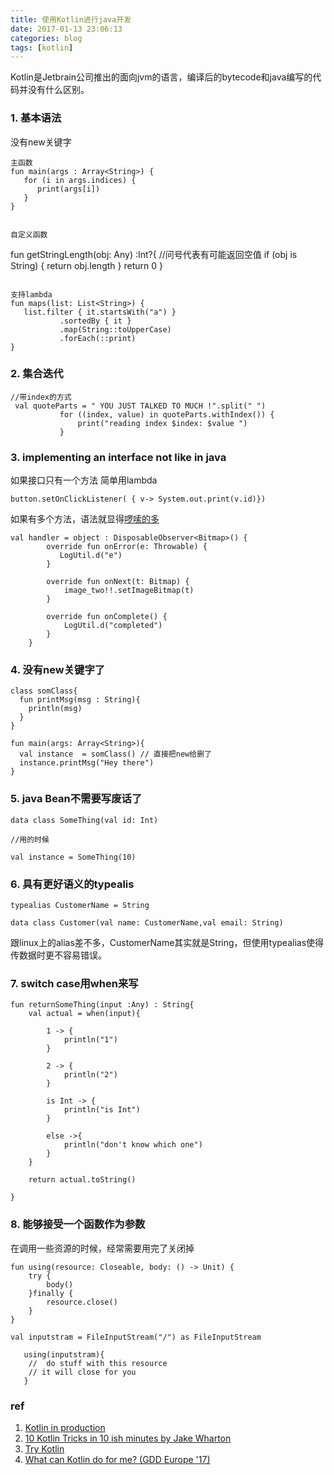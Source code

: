 ```yaml
---
title: 使用Kotlin进行java开发
date: 2017-01-13 23:06:13
categories: blog
tags: [kotlin]
---
```


Kotlin是Jetbrain公司推出的面向jvm的语言，编译后的bytecode和java编写的代码并没有什么区别。

<!--more-->

### 1. 基本语法

 没有new关键字
 ```
 主函数
 fun main(args : Array<String>) {
    for (i in args.indices) {
       print(args[i])
    }
}


自定义函数

 ```
 fun getStringLength(obj: Any) :Int?{ //问号代表有可能返回空值
    if (obj is String) {
        return obj.length
    }
    return 0
}

 ```

 支持lambda
 fun maps(list: List<String>) {
    list.filter { it.startsWith("a") }
            .sortedBy { it }
            .map(String::toUpperCase)
            .forEach(::print)
}
 ```




### 2. 集合迭代

 ```
//带index的方式
  val quoteParts = " YOU JUST TALKED TO MUCH !".split(" ")
            for ((index, value) in quoteParts.withIndex()) {
                print("reading index $index: $value ")
            }
 ```


### 3. implementing an interface not like in java
如果接口只有一个方法
简单用lambda
```
button.setOnClickListener( { v-> System.out.print(v.id)})
```
如果有多个方法，语法就显得[啰嗦的多](https://stackoverflow.com/questions/37672023/how-to-create-an-instance-of-anonymous-interface-in-kotlin)
```
val handler = object : DisposableObserver<Bitmap>() {
        override fun onError(e: Throwable) {
           LogUtil.d("e")
        }

        override fun onNext(t: Bitmap) {
            image_two!!.setImageBitmap(t)
        }

        override fun onComplete() {
            LogUtil.d("completed")
        }
    }
```
### 4. 没有new关键字了
```
class somClass{
  fun printMsg(msg : String){
    println(msg)
  }
}

fun main(args: Array<String>){
  val instance  = somClass() // 直接把new给删了
  instance.printMsg("Hey there")
}

```

### 5. java Bean不需要写废话了
```
data class SomeThing(val id: Int)

//用的时候

val instance = SomeThing(10)
```

### 6. 具有更好语义的typealis
```
typealias CustomerName = String

data class Customer(val name: CustomerName,val email: String)
```
跟linux上的alias差不多，CustomerName其实就是String，但使用typealias使得传数据时更不容易错误。

### 7. switch case用when来写
```
fun returnSomeThing(input :Any) : String{
    val actual = when(input){

        1 -> {
            println("1")
        }

        2 -> {
            println("2")
        }

        is Int -> {
            println("is Int")
        }

        else ->{
            println("don't know which one")
        }
    }

    return actual.toString()

}
```

### 8. 能够接受一个函数作为参数
在调用一些资源的时候，经常需要用完了关闭掉
```
fun using(resource: Closeable, body: () -> Unit) {
    try {
        body()
    }finally {
        resource.close()
    }
}

val inputstram = FileInputStream("/") as FileInputStream

   using(inputstram){
    //  do stuff with this resource
    // it will close for you
   }
```




### ref

1. [Kotlin in production](https://www.youtube.com/watch?v=mDpnc45WwlI&index=10&list=PLnVy79PaFHMXJha06t6pWfkYcATV4oPvC)
2. [10 Kotlin Tricks in 10 ish minutes by Jake Wharton](https://www.youtube.com/watch?v=YKzUbeUtTak)​
3. [Try Kotlin](https://try.kotlinlang.org/#/Examples/Basic%20syntax%20walk-through/Null-checks/Null-checks.kt)
4. [What can Kotlin do for me? (GDD Europe '17)](https://www.youtube.com/watch?v=YbF8Q8LxAJs)
